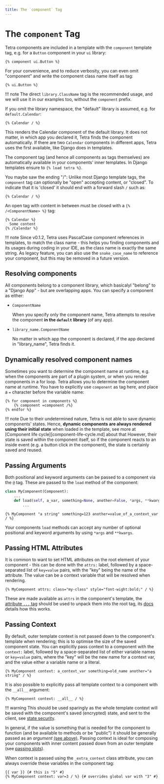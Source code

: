 ```yaml
---
title: The `component` Tag
--- 
```


# The `component` Tag

Tetra components are included in a template with the `component` template tag, e.g. for a `Button` component in your `ui` library:
```django
{% component ui.Button %}
```

For your convenience, and to reduce verbosity, you can even omit "component" and write the component class name itself as tag:

```django
{% ui.Button %}
```
!!! note
    The direct `library.ClassName` tag is the recommended usage, and we will use it in our examples too, without the `component` prefix.

If you omit the library namespace, the "default" library is assumed, e.g. for `default.Calendar`:

```django
{% Calendar / %}
```
This renders the Calendar component of the default library. It does not matter, in which app you declared it,
Tetra finds the component automatically. If there are two `Calendar` components in different apps, Tetra uses the first 
available, like Django does in templates.

The component tag (and hence all components as tags themselves) are automatically available in your components' inner templates. 
In Django templates ensure to `{% load tetra %}`.

You maybe saw the ending "/": Unlike most Django template tags, the `component` tag can optionally be "open" accepting 
content, or "closed". To indicate that it is 'closed' it should end with a forward slash `/` such as:

``` django
{% Calendar / %}
```

An open tag with content in between must be closed with a `{% /<ComponentName> %}` tag:

``` django
{% Calendar %}
  Some content
{% /Calendar %}
```

!!! note
    Since v0.1.2, Tetra uses PascalCase component references in templates, to match the class name - this helps you 
    finding components and its usages during coding in your IDE, as the class name is exactly the same string.
    As legacy feature, you can also use the `snake_case_name` to reference your component, but this may be removed
    in a future version.

## Resolving components

All components belong to a component library, which basicalyl "belong" to a "Django App" - but are overlapping apps. 
You can specify a component as either:

  - `ComponentName`

    When you specify only the component name, Tetra attempts to resolve the component **in the `default` library** (of any app).

  - `library_name.ComponentName`

    No matter in which app the component is declared, if the app declared in "library_name", Tetra finds it.


## Dynamically resolved component names

Sometimes you want to determine the component name at runtime, e.g. when the components are part of a plugin system, 
or when you render components in a for loop. Tetra allows you to determine the component name at runtime. 
You have to explicitly use `component` as tag here, and place a `=` character before the variable name:

```django
{% for component in components %}
    {% component =component /%}
{% endfor %}
```

!!! note
    Due to their undetermined nature, Tetra is not able to save dynamic components' states. 
    Hence, **dynamic components are always rendered using their initial state** when loaded in the template, 
    see more at [Component life cycle][component-life-cycle.md] about that 
    However, their state is saved within the component itself, so if the component reacts to an inside event (e.g. a button click *in* the component), the state is certainly saved and reused.

## Passing Arguments

Both positional and keyword arguments can be passed to a component via the `@` tag. These are passed to the `load` method of the component:

``` python
class MyComponent(Component):
    ...
    def load(self, a_var, something=None, another=False, *args, **kwargs):
        ...
```

``` django
{% MyComponent "a string" something=123 another=value_of_a_context_var / %}
```

Your components `load` methods can accept any number of optional positional and keyword arguments by using `*args` and `**kwargs`.

## Passing HTML Attributes

It is common to want to set HTML attributes on the root element of your component - this can be done with the `attrs:` label, followed by a space-separated list of `key=value` pairs, with the "key" being the name of the attribute. The value can be a context variable that will be resolved when rendering.

``` django
{% MyComponent attrs: class="my-class" style="font-wight:bold;" / %}
```

These are made available as `attrs` in the component's template, the [attribute  `...` tag](attribute-tag.md) should be used to unpack them into the root tag, its [docs](attribute-tag.md) details how this works.

## Passing Context

By default, outer template context is not passed down to the component's template when rendering; this is to optimise the size of the saved component state. You can explicitly pass context to a component with the `context:` label, followed by a space-separated list of either variable names or `key=value` pairs, where the "key" will be the new name for a context var, and the value either a variable name or a literal.

``` django
{% MyComponent context: a_context_var something=old_name another="a string" / %}
```

It is also possible to explicitly pass all template context to a component with the `__all__` argument:

``` django
{% MyComponent context: __all__ / %}
```

!!! warning
    This should be used sparingly as the whole template context will be saved with the component's saved (encrypted) state, and sent to the client, see [state security](state-security.md).

In general, if the value is something that is needed for the component to function (and be available to methods or be "public") it should be generally passed as an *argument* [(see above)](#passing-attributes). Passing context is ideal for composing your components with inner content passed down from an outer template (see [passing slots](slots.md)).

When context is passed using the `_extra_context` class attribute, you can always override these variables in the component tag:

``` django
{{ var }} {# this is "5" #}
{% MyComponent context: var=3 / %} {# overrides global var with "3" #}
```
 
